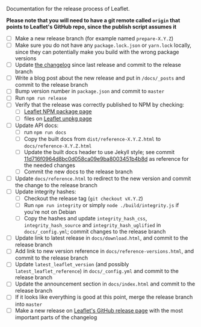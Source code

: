 Documentation for the release process of Leaflet.

**Please note that you will need to have a git remote called `origin` that points to Leaflet's GitHub repo, since the publish script assumes it**
- [ ] Make a new release branch (for example named `prepare-X.Y.Z`)
- [ ] Make sure you do not have any `package.lock.json` or `yarn.lock` locally, since they can potentially make you build with the wrong package versions
- [ ] Update [the changelog](https://github.com/Leaflet/Leaflet/blob/master/CHANGELOG.md) since last release and commit to the release branch
- [ ] Write a blog post about the new release and put in `/docs/_posts` and commit to the release branch
- [ ] Bump version number in `package.json` and commit to `master`
- [ ] Run `npm run release`
- [ ] Verify that the release was correctly published to NPM by checking:
  - [ ] [Leaflet NPM package page](https://www.npmjs.com/package/leaflet)
  - [ ] files on [Leaflet unpkg page](https://unpkg.com/leaflet@latest/)
- [ ] Update API docs:
  - [ ] run `npm run docs`
  - [ ] Copy the built docs from `dist/reference-X.Y.Z.html` to `docs/reference-X.Y.Z.html`
  - [ ] Update the built docs header to use Jekyll style; see commit [11d716f0964d8bc0d058ca09e9ba8003451b4b8d](https://github.com/Leaflet/Leaflet/commit/11d716f0964d8bc0d058ca09e9ba8003451b4b8d) as reference for the needed changes
  - [ ] Commit the new docs to the release branch
- [ ] Update `docs/reference.html` to redirect to the new version and commit the change to the release branch
- [ ] Update integrity hashes:
  - [ ] Checkout the release tag (`git checkout vX.Y.Z`)
  - [ ] Run `npm run integrity` or simply `node ./build/integrity.js` if you're not on Debian
  - [ ] Copy the hashes and update `integrity_hash_css`, `integrity_hash_source` and `integrity_hash_uglified` in `docs/_config.yml`; commit changes to the release branch
- [ ] Update link to latest release in `docs/download.html`, and commit to the release branch
- [ ] Add link to new version reference in `docs/reference-versions.html`, and commit to the release branch
- [ ] Update `latest_leaflet_version` (and possibly `latest_leaflet_reference`) in `docs/_config.yml` and commit to the release branch
- [ ] Update the announcement section in `docs/index.html` and commit to the release branch
- [ ] If it looks like everything is good at this point, merge the release branch into `master`
- [ ] Make a new release on [Leaflet's GitHub release page](https://github.com/Leaflet/Leaflet/releases/) with the most important parts of the changelog

